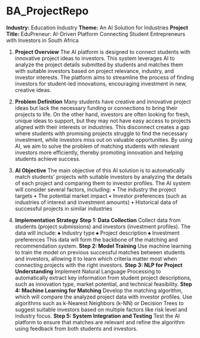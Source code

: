 # BA_ProjectRepo

**Industry:** Education Industry
**Theme:** An AI Solution for Industries
**Project Title:** EduPreneur: AI-Driven Platform Connecting Student Entrepreneurs with Investors in South Africa

1. **Project Overview**
The AI platform is designed to connect students with innovative project ideas to investors. This system leverages AI to analyze the project details submitted by students and matches them with suitable investors based on project relevance, industry, and investor interests. The platform aims to streamline the process of finding investors for student-led innovations, encouraging investment in new, creative ideas.


2. **Problem Definition**
Many students have creative and innovative project ideas but lack the necessary funding or connections to bring their projects to life. On the other hand, investors are often looking for fresh, unique ideas to support, but they may not have easy access to projects aligned with their interests or industries. This disconnect creates a gap where students with promising projects struggle to find the necessary investment, while investors miss out on valuable opportunities.
By using AI, we aim to solve the problem of matching students with relevant investors more efficiently, thereby promoting innovation and helping students achieve success.


3. **AI Objective**
The main objective of this AI solution is to automatically match students' projects with suitable investors by analyzing the details of each project and comparing them to investor profiles. The AI system will consider several factors, including:
• The industry the project targets
• The potential market impact
• Investor preferences (such as industries of interest and investment amounts)
• Historical data of successful projects in similar industries

5. **Implementation Strategy**
**Step 1: Data Collection**
Collect data from students (project submissions) and investors (investment profiles). The data will include:
⦁	Industry type
⦁	Project description
⦁	Investment preferences This data will form the backbone of the matching and recommendation system.
**Step 2: Model Training**
Use machine learning to train the model on previous successful matches between students and investors, allowing it to learn which criteria matter most when connecting projects with the right investors.
**Step 3: NLP for Project Understanding**
Implement Natural Language Processing to automatically extract key information from student project descriptions, such as innovation type, market potential, and technical feasibility.
**Step 4: Machine Learning for Matching**
Develop the matching algorithm, which will compare the analyzed project data with investor profiles. Use algorithms such as k-Nearest Neighbors (k-NN) or Decision Trees to suggest suitable investors based on multiple factors like risk level and industry focus.
**Step 5: System Integration and Testing**
Test the AI platform to ensure that matches are relevant and refine the algorithm using feedback from both students and investors.

